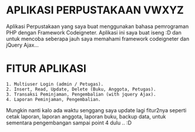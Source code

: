# APLIKASI PERPUSTAKAAN VWXYZ

Aplikasi Perpustakaan yang saya buat menggunakan bahasa pemrograman PHP dengan Framework Codeigneter. Aplikasi ini saya buat iseng :D dan untuk mencoba seberapa jauh saya memahami framework codeigneter dan jQuery Ajax... 

# FITUR APLIKASI
    1. Multiuser Login (admin / Petugas).
    2. Insert, Read, Update, Delete (Buku, Anggota, Petugas).
    3. Transaksi Peminjaman, Pengembalian (with jquery Ajax).
    4. Laporan Peminjaman, Pengembalian.
    
Mungkin nanti kalo ada waktu senggang saya update lagi fitur2nya seperti cetak laporan, laporan anggota, laporan buku, backup data, untuk sementara pengembangan sampai point 4 dulu ..  :D 
